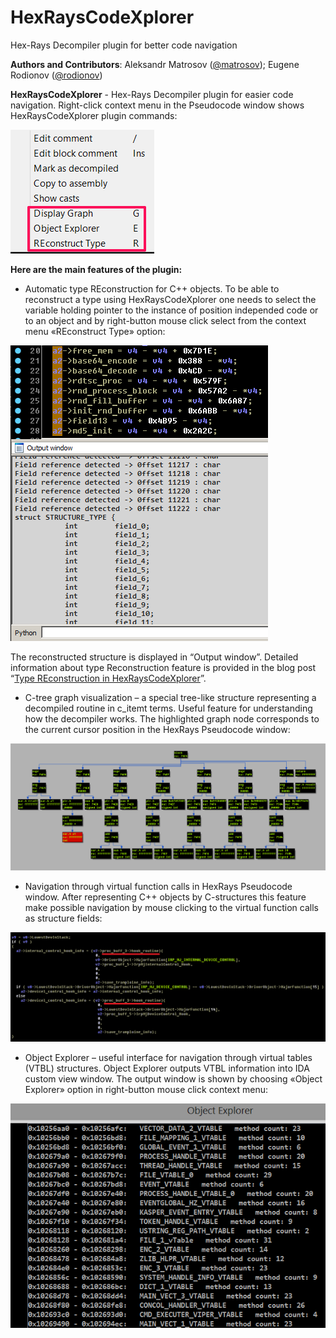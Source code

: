 HexRaysCodeXplorer
==================

Hex-Rays Decompiler plugin for better code navigation

__Authors and Contributors__: 
Aleksandr Matrosov ([@matrosov](https://github.com/matrosov)); Eugene Rodionov ([@rodionov](https://github.com/rodionov)) 

__HexRaysCodeXplorer__ - Hex-Rays Decompiler plugin for easier code navigation. Right-click context menu in the Pseudocode window shows HexRaysCodeXplorer plugin commands: 

![1](img/1.png)

__Here are the main features of the plugin:__

* Automatic type REconstruction for C++ objects. To be able to reconstruct a type using HexRaysCodeXplorer one needs to select the variable holding pointer to the instance of position independed code or to an object and by right-button mouse click select from the context menu «REconstruct Type» option:

![2](img/2.png)

  The reconstructed structure is displayed in “Output window”. Detailed information about type Reconstruction feature is provided in the blog post “[Type REconstruction in HexRaysCodeXplorer](http://rehints.com/2013-09-02-Type-REconstruction-in-HexRaysCodeXplorer.html)”.
  
* C-tree graph visualization – a special tree-like structure representing a decompiled routine in c_itemt terms. Useful feature for understanding how the decompiler works. The highlighted graph node corresponds to the current cursor position in the HexRays Pseudocode window:

![3](img/3.png)

* Navigation through virtual function calls in HexRays Pseudocode window. After representing C++ objects by C-structures this feature make possible navigation by mouse clicking to the virtual function calls as structure fields:

![4](img/4.png)

* Object Explorer – useful interface for navigation through virtual tables (VTBL) structures. Object Explorer outputs VTBL information into IDA custom view window. The output window is shown by choosing «Object Explorer» option in right-button mouse click context menu:

![5](img/5.png)